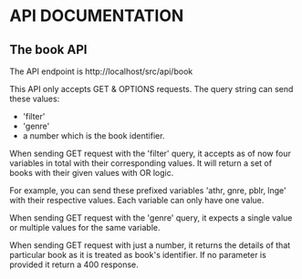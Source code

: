 # API DOCUMENTATION

## The book API
The API endpoint is http://localhost/src/api/book

This API only accepts GET & OPTIONS requests. The query string can send these
values:
- 'filter'
- 'genre'
- a number which is the book identifier.

When sending GET request with the 'filter' query, it accepts as of now four
variables in total with their corresponding values. It will return a set of
books with their given values with OR logic.

For example, you can send these prefixed variables 'athr, gnre, pblr, lnge' with
their respective values. Each variable can only have one value.

When sending GET request with the 'genre' query, it expects a single value or
multiple values for the same variable.

When sending GET request with just a number, it returns the details of that
particular book as it is treated as book's identifier. If no parameter is
provided it return a 400 response.
